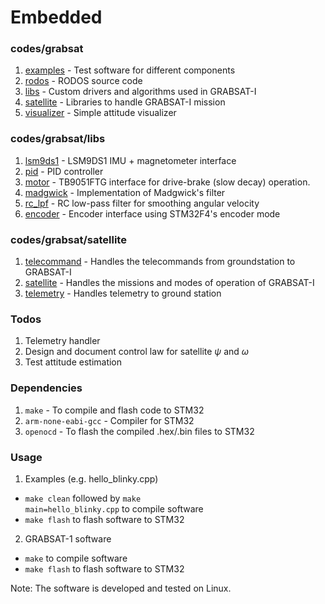 # Embedded

### codes/grabsat
1. [examples](codes/grabsat/examples) - Test software for different components
2. [rodos](codes/grabsat/rodos) - RODOS source code
3. [libs](codes/grabsat/libs) - Custom drivers and algorithms used in GRABSAT-I
4. [satellite](codes/visualizer) - Libraries to handle GRABSAT-I mission
5. [visualizer](codes/visualizer) - Simple attitude visualizer

### codes/grabsat/libs
1. [lsm9ds1](/codes/grabsat/libs/lsm9ds1) - LSM9DS1 IMU + magnetometer interface
2. [pid](/codes/grabsat/libs/pid) - PID controller
3. [motor](/codes/grabsat/libs/motor) - TB9051FTG interface for drive-brake (slow decay) operation.
4. [madgwick](/codes/grabsat/libs/madgwick/) - Implementation of Madgwick's filter
5. [rc_lpf](/codes/grabsat/libs/rc_lpf/) - RC low-pass filter for smoothing angular velocity
6. [encoder](/codes/grabsat/libs/encoder/) - Encoder interface using STM32F4's encoder mode


### codes/grabsat/satellite
1. [telecommand](/codes/grabsat/satellite/telecommand.h) - Handles the telecommands from groundstation to GRABSAT-I
1. [satellite](README.md) - Handles the missions and modes of operation of GRABSAT-I
1. [telemetry](README.md) - Handles telemetry to ground station
### Todos
1. Telemetry handler
2. Design and document control law for satellite $\psi$ and $\omega$
3. Test attitude estimation

### Dependencies
1. <code>make</code> - To compile and flash code to STM32
2. <code>arm-none-eabi-gcc</code> - Compiler for STM32
2. <code>openocd</code> - To flash the compiled .hex/.bin files to STM32

### Usage
1. Examples (e.g. hello_blinky.cpp)
  - <code>make clean</code> followed by <code>make main=hello_blinky.cpp</code> to compile software
  - <code>make flash</code> to flash software to STM32

2. GRABSAT-1 software
  - <code>make</code> to compile software
  - <code>make flash</code> to flash software to STM32

Note: The software is developed and tested on Linux.
